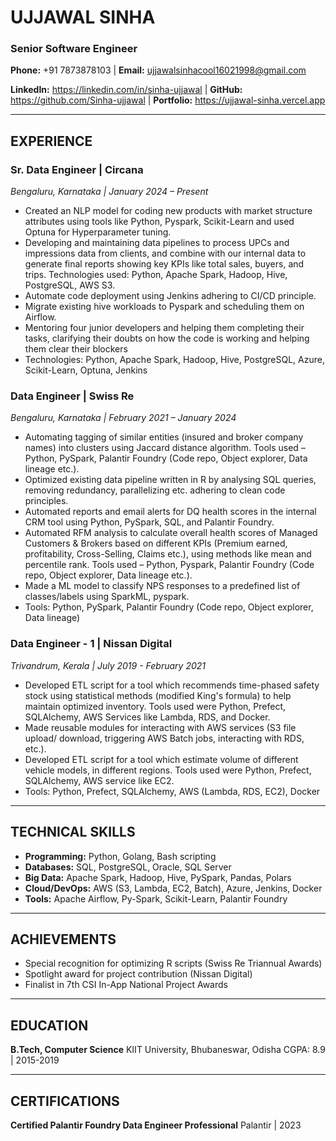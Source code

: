 # UJJAWAL SINHA
### **Senior Software Engineer**

**Phone:** +91 7873878103 | **Email:** ujjawalsinhacool16021998@gmail.com

**LinkedIn:** https://linkedin.com/in/sinha-ujjawal | **GitHub:** https://github.com/Sinha-ujjawal | **Portfolio:** https://ujjawal-sinha.vercel.app

---

## EXPERIENCE

### Sr. Data Engineer | Circana
_Bengaluru, Karnataka | January 2024 – Present_
- Created an NLP model for coding new products with market structure
  attributes using tools like Python, Pyspark, Scikit-Learn and used
  Optuna for Hyperparameter tuning.
- Developing and maintaining data pipelines to process UPCs and impressions
  data from clients, and combine with our internal data to generate final
  reports showing key KPIs like total sales, buyers, and trips. Technologies
  used: Python, Apache Spark, Hadoop, Hive, PostgreSQL, AWS S3.
- Automate code deployment using Jenkins adhering to CI/CD principle.
- Migrate existing hive workloads to Pyspark and scheduling them on Airflow.
- Mentoring four junior developers and helping them completing their tasks,
  clarifying their doubts on how the code is working and helping them clear
  their blockers
- Technologies: Python, Apache Spark, Hadoop, Hive, PostgreSQL, Azure, Scikit-Learn,
                Optuna, Jenkins

### Data Engineer | Swiss Re
_Bengaluru, Karnataka | February 2021 – January 2024_
- Automating tagging of similar entities (insured and broker company names)
  into clusters using Jaccard distance algorithm. Tools used – Python, PySpark,
  Palantir Foundry (Code repo, Object explorer, Data lineage etc.).
- Optimized existing data pipeline written in R by analysing SQL queries,
  removing redundancy, parallelizing etc. adhering to clean code principles.
- Automated reports and email alerts for DQ health scores in the internal CRM
  tool using Python, PySpark, SQL, and Palantir Foundry.
- Automated RFM analysis to calculate overall health scores of Managed
  Customers & Brokers based on different KPIs (Premium earned, profitability,
  Cross-Selling, Claims etc.), using methods like mean and percentile rank.
  Tools used – Python, Pyspark, Palantir Foundry (Code repo, Object explorer,
  Data lineage etc.).
- Made a ML model to classify NPS responses to a predefined list of
  classes/labels using SparkML, pyspark.
- Tools: Python, PySpark, Palantir Foundry (Code repo, Object explorer, Data lineage)

### Data Engineer - 1 | Nissan Digital
_Trivandrum, Kerala | July 2019 - February 2021_
- Developed ETL script for a tool which recommends time-phased safety stock
  using statistical methods (modified King's formula) to help maintain
  optimized inventory.  Tools used were Python, Prefect, SQLAlchemy, AWS
  Services like Lambda, RDS, and Docker.
- Made reusable modules for interacting with AWS services (S3 file upload/
  download, triggering AWS Batch jobs, interacting with RDS, etc.).
- Developed ETL script for a tool which estimate volume of different vehicle
  models, in different regions. Tools used were Python, Prefect, SQLAlchemy,
  AWS service like EC2.
- Tools: Python, Prefect, SQLAlchemy, AWS (Lambda, RDS, EC2), Docker

---

## TECHNICAL SKILLS

- **Programming:**   Python, Golang, Bash scripting
- **Databases:**     SQL, PostgreSQL, Oracle, SQL Server
- **Big Data:**      Apache Spark, Hadoop, Hive, PySpark, Pandas, Polars
- **Cloud/DevOps:**  AWS (S3, Lambda, EC2, Batch), Azure, Jenkins, Docker
- **Tools:**         Apache Airflow, Py-Spark, Scikit-Learn, Palantir Foundry

---

## ACHIEVEMENTS

- Special recognition for optimizing R scripts (Swiss Re Triannual Awards)
- Spotlight award for project contribution (Nissan Digital)
- Finalist in 7th CSI In-App National Project Awards

---

## EDUCATION

**B.Tech, Computer Science**
KIIT University, Bhubaneswar, Odisha
CGPA: 8.9 | 2015-2019

---

## CERTIFICATIONS

**Certified Palantir Foundry Data Engineer Professional**
Palantir | 2023

